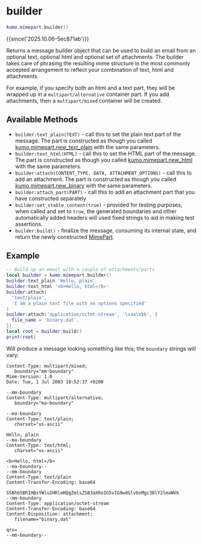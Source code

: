 # builder

```lua
kumo.mimepart.builder()
```

{{since('2025.10.06-5ec871ab')}}

Returns a message builder object that can be used to build an email from an
optional text, optional html and optional set of attachments. The builder takes
care of phrasing the resulting mime structure in the most commonly accepted
arrangement to reflect your combination of text, html and attachments.

For example, if you specify both an html and a text part, they will be wrapped
up in a `multipart/alternative` container part.  If you add attachments, then a
`multipart/mixed` container will be created.

## Available Methods

  * `builder:text_plain(TEXT)` - call this to set the plain text part of the message. The part is constructed as though you called [kumo.mimepart.new_text_plain](new_text_plain.md) with the same parameters.
  * `builder:text_html(HTML)` - call this to set the HTML part of the message. The part is constructed as though you called [kumo.mimepart.new_html](new_html.md) with the same parameters.
  * `builder:attach(CONTENT_TYPE, DATA, ATTACHMENT_OPTIONS)` - call this to add an attachment. The part is constructed as though you called [kumo.mimepart.new_binary](new_binary.md) with the same parameters.
  * `builder:attach_part(PART)` - call this to add an attachment part that you have constructed separately
  * `builder:set_stable_content(true)` - provided for testing purposes, when called and set to `true`, the generated boundaries and other automatically added headers will used fixed strings to aid in making test assertions.
  * `builder:build()` - finalize the message, consuming its internal state, and return the newly constructed [MimePart](../mimepart/index.md).

## Example

```lua
-- Build up an email with a couple of attachments/parts
local builder = kumo.mimepart.builder()
builder:text_plain 'Hello, plain'
builder:text_html '<b>Hello, html</b>'
builder:attach(
  'text/plain',
  'I am a plain text file with no options specified'
)
builder:attach('application/octet-stream', '\xaa\xbb', {
  file_name = 'binary.dat',
})
local root = builder:build()
print(root)
```

Will produce a message looking something like this; the `boundary` strings will vary:

```
Content-Type: multipart/mixed;
   boundary="mm-boundary"
Mime-Version: 1.0
Date: Tue, 1 Jul 2003 10:52:37 +0200

--mm-boundary
Content-Type: multipart/alternative;
   boundary="ma-boundary"

--ma-boundary
Content-Type: text/plain;
   charset="us-ascii"

Hello, plain
--ma-boundary
Content-Type: text/html;
   charset="us-ascii"

<b>Hello, html</b>
--ma-boundary--
--mm-boundary
Content-Type: text/plain
Content-Transfer-Encoding: base64

SSBhbSBhIHBsYWluIHRleHQgZmlsZSB3aXRoIG5vIG9wdGlvbnMgc3BlY2lmaWVk
--mm-boundary
Content-Type: application/octet-stream
Content-Transfer-Encoding: base64
Content-Disposition: attachment;
   filename="binary.dat"

qrs=
--mm-boundary--

```
